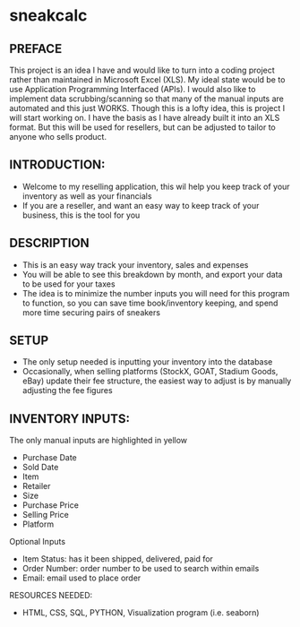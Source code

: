 # sneakcalc

## PREFACE

This project is an idea I have and would like to turn into a coding project rather than maintained in Microsoft Excel (XLS). My ideal state would be to use Application Programming Interfaced (APIs). I would also like to implement data scrubbing/scanning so that many of the manual inputs are automated and this just WORKS. Though this is a lofty idea, this is project I will start working on. I have the basis as I have already built it into an XLS format. But this will be used for resellers, but can be adjusted to tailor to anyone who sells product. 

## INTRODUCTION:
- Welcome to my reselling application, this wil help you keep track of your inventory as well as your financials
- If you are a reseller, and want an easy way to keep track of your business, this is the tool for you 

## DESCRIPTION
- This is an easy way track your inventory, sales and expenses
- You will be able to see this breakdown by month, and export your data to be used for your taxes
- The idea is to minimize the number inputs you will need for this program to function, so you can save time book/inventory keeping, and spend more time securing pairs of sneakers

## SETUP
- The only setup needed is inputting your inventory into the database
- Occasionally, when selling platforms (StockX, GOAT, Stadium Goods, eBay) update their fee structure, the easiest way to adjust is by manually adjusting the fee figures

## INVENTORY INPUTS:
The only manual inputs are highlighted in yellow
- Purchase Date
- Sold Date
- Item
- Retailer
- Size
- Purchase Price
- Selling Price
- Platform

Optional Inputs
- Item Status: has it been shipped, delivered, paid for
- Order Number: order number to be used to search within emails
- Email: email used to place order


RESOURCES NEEDED:
- HTML, CSS, SQL, PYTHON, Visualization program (i.e. seaborn)